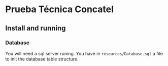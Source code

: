 # **Prueba Técnica Concatel**

## Install and running

### Database
You will need a sql server runing. You have in `resources/Database.sql` a file to init the database table structure.


